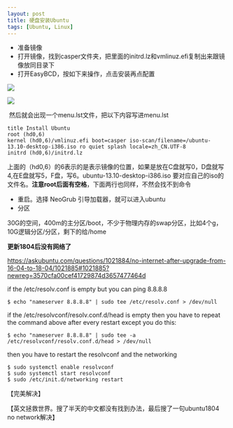 ```yaml
---
layout: post
title: 硬盘安装Ubuntu
tags: [Ubuntu, Linux]
---
```


- 准备镜像
- 打开镜像，找到casper文件夹，把里面的initrd.lz和vmlinuz.efi复制出来跟镜像放同目录下
- 打开EasyBCD，按如下来操作，点击安装再点配置

![](https://i.loli.net/2020/01/02/1x2kGIKEMQvgLnD.png)

![](https://i.loli.net/2020/01/02/zbDQxcGHvr7PmEe.png)

​		然后就会出现一个menu.lst文件，把以下内容写进menu.lst

```
title Install Ubuntu
root (hd0,6)
kernel (hd0,6)/vmlinuz.efi boot=casper iso-scan/filename=/ubuntu-13.10-desktop-i386.iso ro quiet splash locale=zh_CN.UTF-8
initrd (hd0,6)/initrd.lz
```


上面的（hd0,6）的6表示的是表示镜像的位置，如果是放在C盘就写0，D盘就写4,在E盘就写5，F盘，写6。ubuntu-13.10-desktop-i386.iso 要对应自己的iso的文件名。**注意root后面有空格**，下面两行也同样，不然会找不到命令

- 重启。选择 NeoGrub 引导加载器，就可以进入ubuntu
- 分区

30G的空间，400m的主分区/boot，不少于物理内存的swap分区，比如4个g，10G逻辑分区/分区，剩下的给/home

**更新1804后没有网络了**

<https://askubuntu.com/questions/1021884/no-internet-after-upgrade-from-16-04-to-18-04/1021885#1021885?newreg=3570cfa00cef41729874d3657477464d>

if the /etc/resolv.conf is empty but you can ping 8.8.8.8

```shell
$ echo "nameserver 8.8.8.8" | sudo tee /etc/resolv.conf > /dev/null
```

if the /etc/resolvconf/resolv.conf.d/head is empty then you have to repeat the command above after every restart except you do this:

```shell
$ echo "nameserver 8.8.8.8" | sudo tee -a /etc/resolvconf/resolv.conf.d/head > /dev/null
```

then you have to restart the resolvconf and the networking

```shell
$ sudo systemctl enable resolvconf
$ sudo systemctl start resolvconf
$ sudo /etc/init.d/networking restart
```

【完美解决】

【英文拯救世界。搜了半天的中文都没有找到办法，最后搜了一句ubuntu1804 no network解决】

